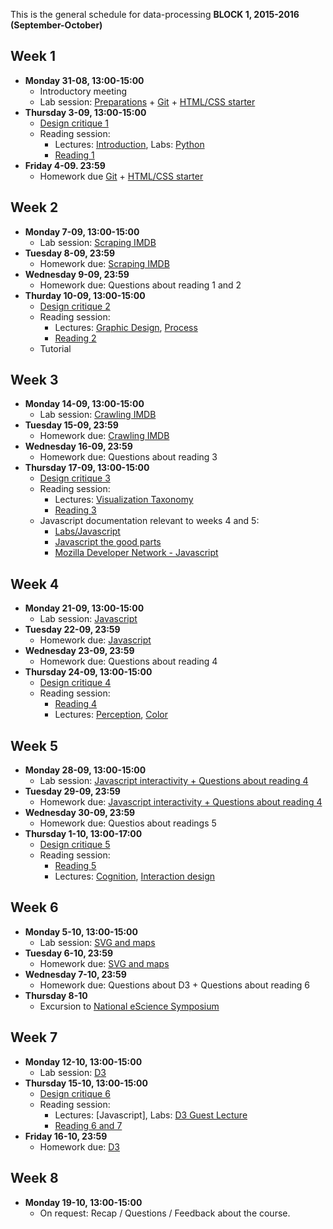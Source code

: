 This is the general schedule for data-processing **BLOCK 1, 2015-2016 (September-October)**

## Week 1

* **Monday 31-08, 13:00-15:00** 
   * Introductory meeting
   * Lab session: [Preparations](/homework/preparations) + [Git](/howework/git) + [HTML/CSS starter](/homework/week-1-html-and-css)
* **Thursday 3-09, 13:00-15:00** 
   * [Design critique 1](/critiques/critique-1)  
   * Reading session:
      * Lectures: [Introduction](/lectures/introduction), Labs: [Python](/labs/python) 
      * [Reading 1](/readings/reading-1)
* **Friday 4-09. 23:59**
   * Homework due [Git](/homework/git) + [HTML/CSS starter](/homework/html)
   
## Week 2

* **Monday 7-09, 13:00-15:00** 
   * Lab session: [Scraping IMDB](/homework/scraping)
* **Tuesday 8-09, 23:59** 
   * Homework due: [Scraping IMDB](/homework/scraping)
* **Wednesday 9-09, 23:59**
   * Homework due: Questions about reading 1 and 2
* **Thurday 10-09, 13:00-15:00**
   * [Design critique 2](/critiques/critique-2) 
   * Reading session: 
      * Lectures: [Graphic Design](/lectures/graphic-design), [Process](/lectures/process)
      * [Reading 2](/readings/reading-2)
   * Tutorial

## Week 3
* **Monday 14-09, 13:00-15:00**
   * Lab session: [Crawling IMDB](/homework/crawling)
* **Tuesday 15-09, 23:59**
   * Homework due: [Crawling IMDB](/homework/crawling)
* **Wednesday 16-09, 23:59**
   * Homework due: Questions about reading 3
* **Thursday 17-09, 13:00-15:00**
   * [Design critique 3](/critiques/critique-3) 
   * Reading session:
      * Lectures: [Visualization Taxonomy](/lectures/visual-taxonomy)
      * [Reading 3](/readings/reading-3)
   * Javascript documentation relevant to weeks 4 and 5:
      * [Labs/Javascript](/labs/javascript)
      * [Javascript the good parts](http://www.livestream.com/etsy/video?clipId=pla_1463e546-47ed-4a93-b59a-bd52b236e8b8)
      * [Mozilla Developer Network - Javascript](https://developer.mozilla.org/nl/docs/Web/JavaScript)

## Week 4
* **Monday 21-09, 13:00-15:00**
   * Lab session: [Javascript](/homework/javascript)
* **Tuesday 22-09, 23:59**
   * Homework due: [Javascript](/homework/javascript)
* **Wednesday 23-09, 23:59**
   * Homework due: Questions about reading 4
* **Thursday 24-09, 13:00-15:00**
   * [Design critique 4](/critiques/critique-4) 
   * Reading session:
      * [Reading 4](/readings/reading-4)
      * Lectures: [Perception](/lectures/perception), [Color](/lectures/color)

## Week 5
* **Monday 28-09, 13:00-15:00**
   * Lab session: [Javascript interactivity + Questions about reading 4](/homework/interactivity)
* **Tuesday 29-09, 23:59**
   * Homework due: [Javascript interactivity + Questions about reading 4](/homework/interactivity)
* **Wednesday 30-09, 23:59**
   * Homework due: Questios about readings 5
* **Thursday 1-10, 13:00-17:00**
   * [Design critique 5](/critiques/critique-5) 
   * Reading session:
      * [Reading 5](/readings/reading-5)
      * Lectures: [Cognition](/lectures/cognition), [Interaction design](/lectures/interaction)

## Week 6
* **Monday 5-10, 13:00-15:00**
   * Lab session: [SVG and maps](/homework/svg)
* **Tuesday 6-10, 23:59**
   * Homework due: [SVG and maps](/homework/svg)
* **Wednesday 7-10, 23:59**
   * Homework due: Questions about D3 + Questions about reading 6
* **Thursday 8-10**
   * Excursion to [National eScience Symposium](https://www.esciencecenter.nl/?/symposium/)
   

## Week 7
* **Monday 12-10, 13:00-15:00**
   * Lab session: [D3](/homework/d3)
* **Thursday 15-10, 13:00-15:00**
   * [Design critique 6](/critiques/critique-6) 
   * Reading session:
      * Lectures: [Javascript], Labs: [D3 Guest Lecture](/labs/d3-guest-lecture)
      * [Reading 6 and 7](/readings/reading-6)
* **Friday 16-10, 23:59**
   * Homework due: [D3](/homework/d3)

## Week 8
* **Monday 19-10, 13:00-15:00**
   * On request: Recap / Questions / Feedback about the course.


